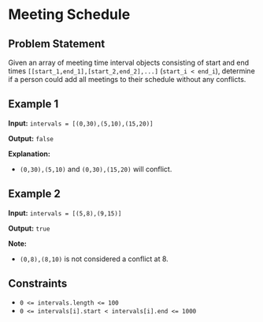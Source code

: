 # Meeting Schedule

## Problem Statement

Given an array of meeting time interval objects consisting of start and end times `[[start_1,end_1],[start_2,end_2],...]` (`start_i < end_i`), determine if a person could add all meetings to their schedule without any conflicts.

## Example 1

**Input:** `intervals = [(0,30),(5,10),(15,20)]`

**Output:** `false`

**Explanation:**
- `(0,30),(5,10)` and `(0,30),(15,20)` will conflict.

## Example 2

**Input:** `intervals = [(5,8),(9,15)]`

**Output:** `true`

**Note:**

- `(0,8),(8,10)` is not considered a conflict at 8.

## Constraints

- `0 <= intervals.length <= 100`
- `0 <= intervals[i].start < intervals[i].end <= 1000`

